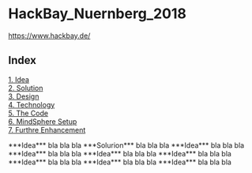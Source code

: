 # HackBay_Nuernberg_2018
https://www.hackbay.de/

## Index
[1. Idea](#idea)  
[2. Solution](#solurion)  
[3. Design](#design)  
[4. Technology](#technology)    
[5. The Code](#thecode)  
[6. MindSphere Setup](#MindSpheresetup)  
[7. Furthre Enhancement](#FurthreEnhancement)  



<a name="idea"/>
***Idea***  
bla bla bla  
  
  
<a name="solurion"/>
***Solurion***  
bla bla bla  


<a name="idea"/>
***Idea***  
bla bla bla  


<a name="idea"/>
***Idea***  
bla bla bla  


<a name="idea"/>
***Idea***  
bla bla bla  


<a name="idea"/>
***Idea***  
bla bla bla  


<a name="idea"/>
***Idea***  
bla bla bla  


<a name="idea"/>
***Idea***  
bla bla bla  


<a name="idea"/>
***Idea***  
bla bla bla  
